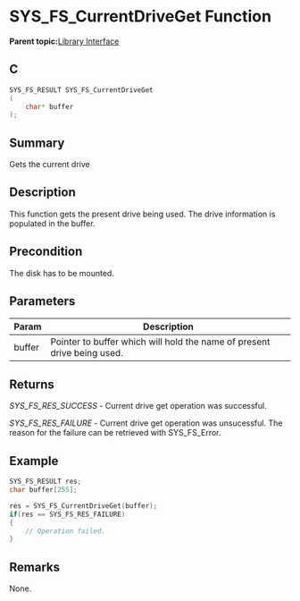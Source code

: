# SYS\_FS\_CurrentDriveGet Function

**Parent topic:**[Library Interface](GUID-42556FDF-A632-49FE-8A5E-9303A926578C.md)

## C

```c
SYS_FS_RESULT SYS_FS_CurrentDriveGet
(
    char* buffer
);
```

## Summary

Gets the current drive

## Description

This function gets the present drive being used. The drive information is<br />populated in the buffer.

## Precondition

The disk has to be mounted.

## Parameters

|Param|Description|
|-----|-----------|
|buffer|Pointer to buffer which will hold the name of present drive being used.|

## Returns

*SYS\_FS\_RES\_SUCCESS* - Current drive get operation was successful.

*SYS\_FS\_RES\_FAILURE* - Current drive get operation was unsucessful. The<br />reason for the failure can be retrieved with SYS\_FS\_Error.

## Example

```c
SYS_FS_RESULT res;
char buffer[255];

res = SYS_FS_CurrentDriveGet(buffer);
if(res == SYS_FS_RES_FAILURE)
{
    // Operation failed.
}
```

## Remarks

None.

